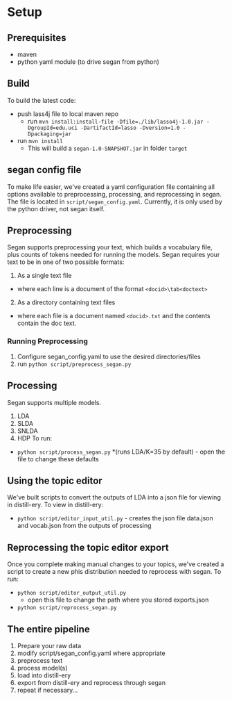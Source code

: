 # Setup
## Prerequisites
- maven
- python yaml module (to drive segan from python)

## Build
To build the latest code:

- push lass4j file to local maven repo
  - run `mvn install:install-file -Dfile=./lib/lasso4j-1.0.jar -DgroupId=edu.uci -DartifactId=lasso -Dversion=1.0 -Dpackaging=jar`
- run `mvn install`
  - This will build a `segan-1.0-SNAPSHOT.jar` in folder `target`

## segan config file
To make life easier, we've created a yaml configuration file containing all options available to preprocessing, processing, and reprocessing in segan. The file is located in `script/segan_config.yaml`. Currently, it is only used by the python driver, not segan itself.

## Preprocessing
Segan supports preprocessing your text, which builds a vocabulary file, plus counts of tokens needed for running the models. Segan requires your text to be in one of two possible formats:  
1. As a single text file
  * where each line is a document of the format `<docid>\tab<doctext>`
2. As a directory containing text files
  * where each file is a document named `<docid>.txt` and the contents contain the doc text.

### Running Preprocessing
1. Configure segan_config.yaml to use the desired directories/files
2. run `python script/preprocess_segan.py`

## Processing
Segan supports multiple models.  
1. LDA
2. SLDA
3. SNLDA
4. HDP
To run:
* `python script/process_segan.py`
  *(runs LDA/K=35 by default) - open the file to change these defaults

## Using the topic editor
We've built scripts to convert the outputs of LDA into a json file for viewing in distill-ery.
To view in distill-ery:  
* `python script/editor_input_util.py` - creates the json file data.json and vocab.json from the outputs of processing

## Reprocessing the topic editor export
Once you complete making manual changes to your topics, we've created a script to create a new phis distribution needed to reprocess with segan. 
To run:  
* `python script/editor_output_util.py`
  * open this file to change the path where you stored exports.json
* `python script/reprocess_segan.py`

## The entire pipeline  
1. Prepare your raw data
2. modify script/segan_config.yaml where appropriate
3. preprocess text
4. process model(s)
5. load into distill-ery
6. export from distill-ery and reprocess through segan
7. repeat if necessary...
